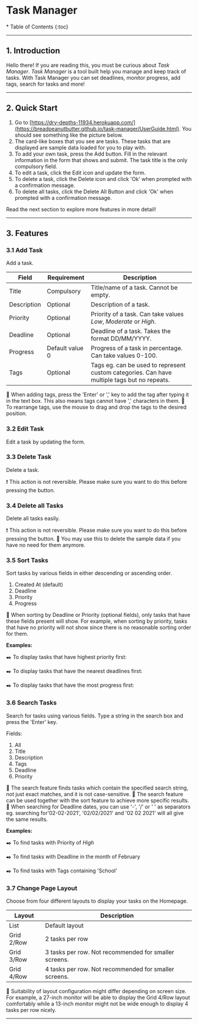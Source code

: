 # Task Manager

<div markdown="block" class="alert alert-secondary">
* Table of Contents
{:toc}
</div>

--------------------------------------------------------------------------------------------------------------------

## **1. Introduction**
Hello there! If you are reading this, you must be curious about *Task Manager*.
*Task Manager* is a tool built help you manage and keep track of tasks. 
With Task Manager you can set deadlines, monitor progress, add tags, search for tasks and more!

--------------------------------------------------------------------------------------------------------------------

## **2. Quick Start**

1. Go to [https://dry-depths-11934.herokuapp.com/](https://breadpeanutbutter.github.io/task-manager/UserGuide.html). You should see something like the picture below.
2. The card-like boxes that you see are tasks. These tasks that are displayed are sample data loaded for you to play with.
3. To add your own task, press the Add button. Fill in the relevant information in the form that shows and submit. The task title is the only compulsory field. 
4. To edit a task, click the Edit icon and update the form.
5. To delete a task, click the Delete icon and click 'Ok' when prompted with a confirmation message.
6. To delete all tasks, click the Delete All Button and click 'Ok' when prompted with a confirmation message.

Read the next section to explore more features in more detail!

--------------------------------------------------------------------------------------------------------------------

## **3. Features**

### 3.1 Add Task

Add a task.

Field       | Requirement      | Description
------------|------------------|-----------------------
Title       | Compulsory       | Title/name of a task. Cannot be empty.
Description | Optional         | Description of a task.
Priority    | Optional         | Priority of a task. Can take values *Low*, *Moderate* or *High*.
Deadline    | Optional         | Deadline of a task. Takes the format DD/MM/YYYY.
Progress    | Default value 0  | Progress of a task in percentage. Can take values 0-100.
Tags        | Optional         | Tags eg. can be used to represent custom categories. Can have multiple tags but no repeats. 

:memo: When adding tags, press the 'Enter' or ',' key to add the tag after typing it in the text box. 
This also means tags cannot have ',' characters in them.
:memo: To rearrange tags, use the mouse to drag and drop the tags to the desired position.

### 3.2 Edit Task

Edit a task by updating the form.

### 3.3 Delete Task

Delete a task.

:exclamation: This action is not reversible. Please make sure you want to do this before pressing the button.

### 3.4 Delete all Tasks

Delete all tasks easily.

:exclamation: This action is not reversible. Please make sure you want to do this before pressing the button.
:memo: You may use this to delete the sample data if you have no need for them anymore.

### 3.5 Sort Tasks

Sort tasks by various fields in either descending or ascending order. 

1. Created At (default)
2. Deadline
3. Priority
4. Progress

:memo: When sorting by Deadline or Priority (optional fields), only tasks that have these fields present will show. 
For example, when sorting by priority, tasks that have no priority will not show since there is no reasonable
sorting order for them.


**Examples:**

:black_nib: To display tasks that have highest priority first: 

:black_nib: To display tasks that have the nearest deadlines first:

:black_nib: To display tasks that have the most progress first:

### 3.6 Search Tasks

Search for tasks using various fields. 
Type a string in the search box and press the 'Enter' key.

Fields: 
1. All 
2. Title
3. Description
4. Tags
5. Deadline
6. Priority

:memo: The search feature finds tasks which contain the specified search string, not just exact matches, and it is not case-sensitive.
:memo: The search feature can be used together with the sort feature to achieve more specific results.
:memo: When searching for Deadline dates, you can use '-', '/' or ' ' as separators 
eg. searching for'02-02-2021', '02/02/2021' and '02 02 2021' will all give the same results.

**Examples:**

:black_nib: To find tasks with Priority of *High*

:black_nib: To find tasks with Deadline in the month of February

:black_nib: To find tasks with Tags containing 'School'

### 3.7 Change Page Layout

Choose from four different layouts to display your tasks on the Homepage.

Layout       | Description
-------------|------------------------------------
List         | Default layout
Grid 2/Row   | 2 tasks per row
Grid 3/Row   | 3 tasks per row. Not recommended for smaller screens.
Grid 4/Row   | 4 tasks per row. Not recommended for smaller screens.

:memo: Suitability of layout configuration might differ depending on screen size. For example,
a 27-inch monitor will be able to display the Grid 4/Row layout comfortably while a 13-inch monitor 
might not be wide enough to display 4 tasks per row nicely. 


--------------------------------------------------------------------------------------------------------------------